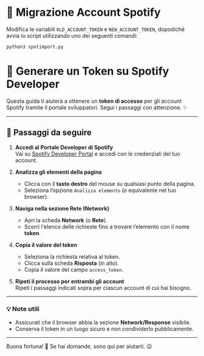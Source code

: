# 🔄 Migrazione Account Spotify

Modifica le variabili `OLD_ACCOUNT_TOKEN` e `NEW_ACCOUNT_TOKEN`, dopodiché avvia lo script utilizzando uno dei seguenti comandi:

```bash
python3 spotimport.py
```

# 🔑 Generare un Token su Spotify Developer

Questa guida ti aiuterà a ottenere un **token di accesso** per gli account Spotify tramite il portale sviluppatori. Segui i passaggi con attenzione. ✨

---

## 📌 Passaggi da seguire

1. **Accedi al Portale Developer di Spotify**  
   Vai su [Spotify Developer Portal](https://developer.spotify.com/) e accedi con le credenziali del tuo account.

2. **Analizza gli elementi della pagina**  
   - Clicca con il **tasto destro** del mouse su qualsiasi punto della pagina.
   - Seleziona l’opzione `Analizza elemento` (o equivalente nel tuo browser).

3. **Naviga nella sezione Rete (Network)**  
   - Apri la scheda **Network** (o **Rete**).
   - Scorri l'elenco delle richieste fino a trovare l’elemento con il nome **token**.

4. **Copia il valore del token**  
   - Seleziona la richiesta relativa al token.
   - Clicca sulla scheda **Risposta** (in alto).
   - Copia il valore del campo `access_token`.

5. **Ripeti il processo per entrambi gli account**  
   Ripeti i passaggi indicati sopra per ciascun account di cui hai bisogno.

---

### 💡 Note utili
- Assicurati che il browser abbia la sezione **Network/Response** visibile.  
- Conserva il token in un luogo sicuro e non condividerlo pubblicamente.

---

Buona fortuna! 🚀 Se hai domande, sono qui per aiutarti. 😉
